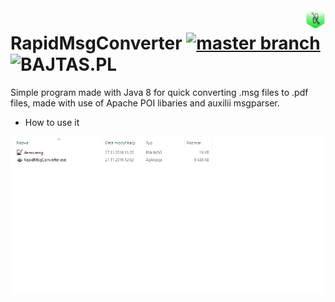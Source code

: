 <img src="./images/icon.png" align="right">

# RapidMsgConverter [![master branch](https://img.shields.io/travis/rust-lang/rust/master.svg)]() ![BAJTAS.PL](https://img.shields.io/badge/bajtas.pl-RapidMsgConverter-ffb400.svg?style=flat-square)
Simple program made with Java 8 for quick converting .msg files to .pdf files, made with use of Apache POI libaries and auxilii msgparser.

* How to use it

<img src="./demo/usage_example.gif" align="center">
